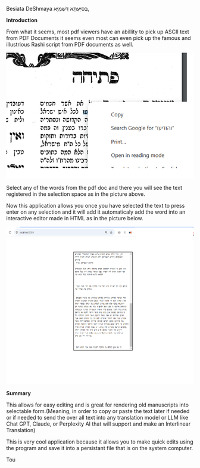 Besiata DeShmaya בְּסִיַּעְתָּא דִּשְׁמַיָּא,


**Introduction**

From what it seems, most pdf viewers have an abillity to pick up ASCII text from PDF Documents it seems even most can even pick up the famous and illustrious Rashi script from PDF documents as well.

![Alt text](images/ref1.jpeg)


Select any of the words from the pdf doc and there you will see the text registered in the selection space as in the picture above. 

Now this application allows you once you have selected the text to press enter on any selection and it will add it automaticaly add the word into an interactive editor made in HTML as in the picture below. 


![Alt text](images/EditMode.png)

**Summary**

This allows for easy editing and is great for rendering old manuscripts into selectable form.(Meaning, in order to copy or paste the text later if needed or if needed to send the over all text into any translation model or LLM like Chat GPT, Claude, or Perplexity AI that will support and make an Interlinear Translation)

This is very cool application because it allows you to make quick edits using the program and save it into a persistant file that is on the system computer. 

Tou
